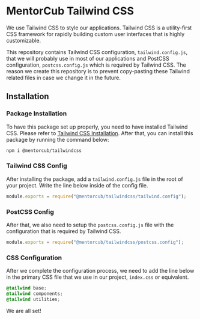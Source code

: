 # MentorCub Tailwind CSS

We use Tailwind CSS to style our applications. Tailwind CSS is a utility-first CSS framework for rapidly building custom user interfaces that is highly customizable.

This repository contains Tailwind CSS configuration, `tailwind.config.js`, that we will probably use in most of our applications and PostCSS configuration, `postcss.config.js` which is required by Tailwind CSS. The reason we create this repository is to prevent copy-pasting these Tailwind related files in case we change it in the future.

## Installation

### Package Installation

To have this package set up properly, you need to have installed Tailwind CSS. Please refer to [Tailwind CSS Installation](https://tailwindcss.com/docs/installation/using-postcss). After that, you can install this package by running the command below:

```bash
npm i @mentorcub/tailwindcss
```

### Tailwind CSS Config

After installing the package, add a `tailwind.config.js` file in the root of your project. Write the line below inside of the config file.

```js
module.exports = require("@mentorcub/tailwindcss/tailwind.config");
```

### PostCSS Config

After that, we also need to setup the `postcss.config.js` file with the configuration that is required by Tailwind CSS.

```js
module.exports = require("@mentorcub/tailwindcss/postcss.config");
```

### CSS Configuration

After we complete the configuration process, we need to add the line below in the primary CSS file that we use in our project, `index.css` or equivalent.

```css
@tailwind base;
@tailwind components;
@tailwind utilities;
```

We are all set!
